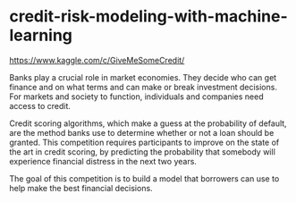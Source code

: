 # credit-risk-modeling-with-machine-learning

https://www.kaggle.com/c/GiveMeSomeCredit/

Banks play a crucial role in market economies. They decide who can get finance and on what terms and can make or break investment decisions. For markets and society to function, individuals and companies need access to credit.   

Credit scoring algorithms, which make a guess at the probability of default, are the method banks use to determine whether or not a loan should be granted. This competition requires participants to improve on the state of the art in credit scoring, by predicting the probability that somebody will experience financial distress in the next two years.  

The goal of this competition is to build a model that borrowers can use to help make the best financial decisions.
